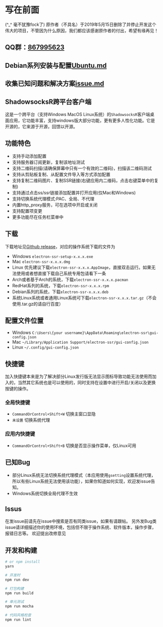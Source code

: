 # 写在前面
(^_^ 毫不犹豫fock了)
原作者（不具名）于2019年5月15日删除了并停止开发这个伟大的项目，不管因为什么原因，我们都应该感谢原作者的付出，希望有缘再见！

## QQ群：[867995623](https://jq.qq.com/?_wv=1027&k=5t06to0)

## Debian系列安装与配置[Ubuntu.md](https://github.com/qingshuisiyuan/electron-ssr-backup/blob/master/Ubuntu.md)

## 收集已知问题和解决方案[issue.md](https://github.com/qingshuisiyuan/electron-ssr-backup/blob/master/issue.md)

## ShadowsocksR跨平台客户端

这是一个跨平台（支持Windows MacOS Linux系统）的`ShadowsocksR`客户端桌面应用，它功能丰富，支持windows版大部分功能，更有更多人性化功能。它是开源的，它来源于开源，回馈以开源。

## 功能特色

- 支持手动添加配置
- 支持服务器订阅更新，复制该地址测试
- 支持二维码扫描(请确保屏幕中只有一个有效的二维码)，扫描该二维码测试
- 支持从剪贴板复制、从配置文件导入等方式添加配置
- 支持复制二维码图片、复制SSR链接(右键应用内二维码，点击右键菜单中的复制)
- 支持通过点击ss/ssr链接添加配置并打开应用(仅Mac和Windows)
- 支持切换系统代理模式:PAC、全局、不代理
- 内置http_proxy服务，可在选项中开启或关闭
- 支持配置项变更
- 更多功能尽在任务栏菜单中


## 下载

下载地址见[Github release](https://github.com/qingshuisiyuan/electron-ssr-backup/releases)，对应的操作系统下载的文件为

- Windows `electron-ssr-setup-x.x.x.exe`
- Mac `electron-ssr-x.x.x.dmg`
- Linux 优先建议下载`electron-ssr-x.x.x.AppImage`，直接双击运行。如果无法使用或者想直接下载自己系统专用包请看下一条
- Arch或者基于Arch的系统，下载`electron-ssr-x.x.x.pacman`
- RedHat系列的系统，下载`electron-ssr-x.x.x.rpm`
- Debian系列的系统，下载`electron-ssr-x.x.x.deb`
- 系统Linux系统或者通用Linux系统可下载`electron-ssr-x.x.x.tar.gz`（不会使用.tar.gz的请自行百度）

## 配置文件位置

- Windows `C:\Users\{your username}\AppData\Roaming\electron-ssr\gui-config.json`
- Mac `~/Library/Application Support/electron-ssr/gui-config.json`
- Linux `~/.config/gui-config.json`

## 快捷键

加入快捷键本来是为了解决部分Linux发行版无法显示图标导致功能无法使用而加入的，当然其它系统也是可以使用的，同时支持在设置中进行开启/关闭以及更换按键的操作。

### 全局快捷键

- `CommandOrControl+Shift+W` 切换主窗口显隐
- `未设置` 切换系统代理

### 应用内快捷键
- `CommandOrControl+Shift+B` 切换是否显示操作菜单，仅Linux可用

## 已知Bug

- 部分Linux系统无法切换系统代理模式（本应用使用`gsetting`设置系统代理，所以有些Linux系统无法使用该功能），如果你知道如何实现，欢迎发issue告知。
- Windows系统切换全局代理不生效


## Issus

在发issue前请先在issue中搜索是否有同类issue，如果有请跟帖。
另外发Bug类issue请详细描述你的使用环境，包括但不限于操作系统、软件版本，操作步骤，报错日志等。
欢迎提出改修意见

## 开发和构建

``` bash
# or npm install
yarn

# 开发时
npm run dev

# 打包构建
npm run build

# 单元测试
npm run mocha

# 代码风格检查
npm run lint

```
